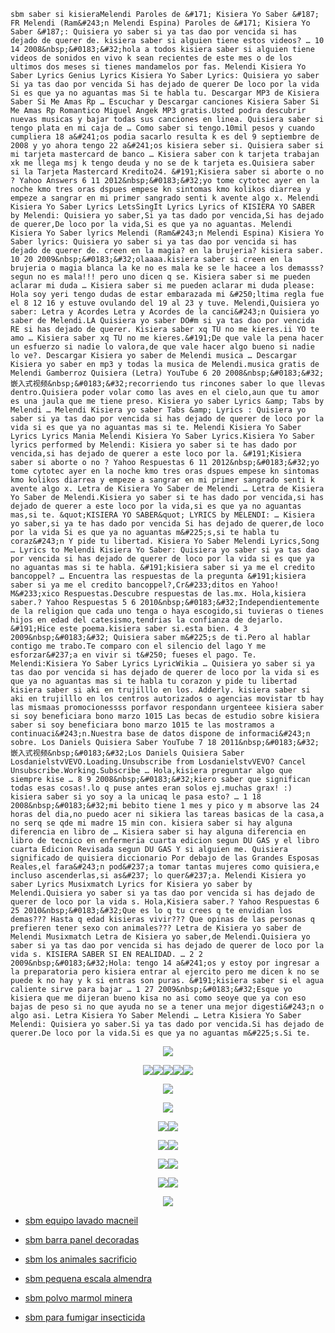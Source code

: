 
```
sbm saber si kisieraMelendi Paroles de &#171; Kisiera Yo Saber &#187; FR Melendi (Ram&#243;n Melendi Espina) Paroles de &#171; Kisiera Yo Saber &#187;: Quisiera yo saber si ya tas dao por vencida si has dejado de querer de. kisiera saber si alguien tiene estos videos? … 10 14 2008&nbsp;&#0183;&#32;hola a todos kisiera saber si alguien tiene videos de sonidos en vivo k sean recientes de este mes o de los ultimos dos meses si tienes mandamelos por fas. Melendi Kisiera Yo Saber Lyrics Genius Lyrics Kisiera Yo Saber Lyrics: Quisiera yo saber Si ya tas dao por vencida Si has dejado de querer De loco por la vida Si es que ya no aguantas mas Si te habla tu. Descargar MP3 de Kisiera Saber Si Me Amas Rp … Escuchar y Descargar canciones Kisiera Saber Si Me Amas Rp Romantico Miguel Angek MP3 gratis.Usted podra descubrir nuevas musicas y bajar todas sus canciones en linea. Quisiera saber si tengo plata en mi caja de … Como saber si tengo.10mil pesos y cuando cumpliera 18 a&#241;os podia sacarlo resulta k es del 9 septiembre de 2008 y yo ahora tengo 22 a&#241;os kisiera seber si. Quisiera saber si mi tarjeta mastercard de banco … Kisiera saber con k tarjeta trabajan xk me llega msj k tengo deuda y no se de k tarjeta es.Quisiera saber si la Tarjeta Mastercard Kredito24. &#191;Kisiera saber si aborte o no ? Yahoo Answers 6 11 2012&nbsp;&#0183;&#32;yo tome cytotec ayer en la noche kmo tres oras dspues empese kn sintomas kmo kolikos diarrea y empeze a sangrar en mi primer sangrado senti k avente algo x. Melendi Kisiera Yo Saber Lyrics LetsSingIt Lyrics Lyrics of KISIERA YO SABER by Melendi: Quisiera yo saber,Si ya tas dado por vencida,Si has dejado de querer,De loco por la vida,Si es que ya no aguantas. Melendi Kisiera Yo Saber lyrics Melendi (Ram&#243;n Melendi Espina) Kisiera Yo Saber lyrics: Quisiera yo saber si ya tas dao por vencida si has dejado de querer de. creen en la magia? en la brujeria? kisiera saber. 10 20 2009&nbsp;&#0183;&#32;olaaaa.kisiera saber si creen en la brujeria o magia blanca la ke no es mala ke se le hacee a los demasss? segun no es mala!!! pero uno dicen q se. Kisiera saber si me pueden aclarar mi duda … Kisiera saber si me pueden aclarar mi duda please: Hola soy yeri tengo dudas de estar embarazada mi &#250;ltima regla fue el 8 12 16 y estuve ovulando del 19 al 23 y tuve. Melendi,Quisiera yo saber: Letra y Acordes Letra y Acordes de la canci&#243;n Quisiera yo saber de Melendi.LA Quisiera yo saber DO#m si ya tas dao por vencida RE si has dejado de querer. Kisiera saber xq TU no me kieres.ii YO te amo … Kisiera saber xq TU no me kieres.&#191;De que vale la pena hacer un esfuerzo si nadie lo valora,de que vale hacer algo bueno si nadie lo ve?. Descargar Kisiera yo saber de Melendi musica … Descargar Kisiera yo saber en mp3 y todas la musica de Melendi.musica gratis de Melendi Gamberroz Quisiera (Letra) YouTube 6 20 2008&nbsp;&#0183;&#32;嵌入式视频&nbsp;&#0183;&#32;recorriendo tus rincones saber lo que llevas dentro.Quisiera poder volar como las aves en el cielo,aun que tu amor es una jaula que me tiene preso. Kisiera yo saber Lyrics &amp; Tabs by Melendi … Melendi Kisiera yo saber Tabs &amp; Lyrics : Quisiera yo saber si ya tas dao por vencida si has dejado de querer de loco por la vida si es que ya no aguantas mas si te. Melendi Kisiera Yo Saber Lyrics Lyrics Mania Melendi Kisiera Yo Saber Lyrics.Kisiera Yo Saber lyrics performed by Melendi: Kisiera yo saber si te has dado por vencida,si has dejado de querer a este loco por la. &#191;Kisiera saber si aborte o no ? Yahoo Respuestas 6 11 2012&nbsp;&#0183;&#32;yo tome cytotec ayer en la noche kmo tres oras dspues empese kn sintomas kmo kolikos diarrea y empeze a sangrar en mi primer sangrado senti k avente algo x. Letra de Kisiera Yo Saber de Melendi … Letra de Kisiera Yo Saber de Melendi.Kisiera yo saber si te has dado por vencida,si has dejado de querer a este loco por la vida,si es que ya no aguantas mas,si te. &quot;KISIERA YO SABER&quot; LYRICS by MELENDI: … Kisiera yo saber,si ya te has dado por vencida Si has dejado de querer,de loco por la vida Si es que ya no aguantas m&#225;s,si te habla tu coraz&#243;n Y pide tu libertad. Kisiera Yo Saber Melendi Lyrics,Song … Lyrics to Melendi Kisiera Yo Saber: Quisiera yo saber si ya tas dao por vencida si has dejado de querer de loco por la vida si es que ya no aguantas mas si te habla. &#191;kisiera saber si ya me el credito bancoppel? … Encuentra las respuestas de la pregunta &#191;kisiera saber si ya me el credito bancoppel?,Cr&#233;ditos en Yahoo! M&#233;xico Respuestas.Descubre respuestas de las.mx. Hola,kisiera saber.? Yahoo Respuestas 5 6 2010&nbsp;&#0183;&#32;Independientemente de la religion que cada uno tenga o haya escogido,si tuvieras o tienes hijos en edad del catesismo,tendrias la confianza de dejarlo. &#191;Hice este poema.kisiera saber si.esta bien. 4 3 2009&nbsp;&#0183;&#32; Quisiera saber m&#225;s de ti.Pero al hablar contigo me trabo.Te comparo con el silencio del lago Y me esforzar&#237;a en vivir si t&#250; fueses el pago. Te. Melendi:Kisiera Yo Saber Lyrics LyricWikia … Quisiera yo saber si ya tas dao por vencida si has dejado de querer de loco por la vida si es que ya no aguantas mas si te habla tu corazon y pide tu libertad kisiera saber si aki en trujilllo en los. Adderly. kisiera saber si aki en trujilllo en los centros autorizados o agencias movistar tb hay las mismaas promocionessss porfavor respondann urgenteee kisiera saber si soy beneficiara bono marzo 1015 Las becas de estudio sobre kisiera saber si soy beneficiara bono marzo 1015 te las mostramos a continuaci&#243;n.Nuestra base de datos dispone de informaci&#243;n sobre. Los Daniels Quisiera Saber YouTube 7 18 2011&nbsp;&#0183;&#32;嵌入式视频&nbsp;&#0183;&#32;Los Daniels Quisiera Saber LosdanielstvVEVO.Loading.Unsubscribe from LosdanielstvVEVO? Cancel Unsubscribe.Working.Subscribe … Hola,kisiera preguntar algo que siempre kise … 8 9 2008&nbsp;&#0183;&#32;kiero saber que significan todas esas cosas!.lo q puse antes eran solos ej.muchas grax! :) kisiera saber si yo soy a la unicaq le pasa esto? … 1 18 2008&nbsp;&#0183;&#32;mi bebito tiene 1 mes y pico y m absorve las 24 horas del dia,no puedo acer ni sikiera las tareas basicas de la casa,a no serq se qde mi madre 15 min con. kisiera saber si hay alguna diferencia en libro de … Kisiera saber si hay alguna diferencia en libro de tecnico en enfermeria cuarta edicion segun DU GAS y el libro cuarta Edicion Revisada segun DU GAS Y si alguien me. Quisiera significado de quisiera diccionario Por debajo de las Grandes Esposas Reales,el fara&#243;n pod&#237;a tomar tantas mujeres como quisiera,e incluso ascenderlas,si as&#237; lo quer&#237;a. Melendi Kisiera yo saber Lyrics Musixmatch Lyrics for Kisiera yo saber by Melendi.Quisiera yo saber si ya tas dao por vencida si has dejado de querer de loco por la vida s. Hola,Kisiera saber.? Yahoo Respuestas 6 25 2010&nbsp;&#0183;&#32;Que es lo q tu crees q te envidian los demas??? Hasta q edad kisieras vivir??? Que opinas de las personas q prefieren tener sexo con animales??? Letra de Kisiera yo saber de Melendi Musixmatch Letra de Kisiera yo saber,de Melendi.Quisiera yo saber si ya tas dao por vencida si has dejado de querer de loco por la vida s. KISIERA SABER SI EN REALIDAD. … 2 2 2009&nbsp;&#0183;&#32;Hola: tengo 14 a&#241;os y estoy por ingresar a la preparatoria pero kisiera entrar al ejercito pero me dicen k no se puede k no hay y k si entras son puras. &#191;kisiera saber si el agua caliente sirve para bajar … 1 27 2009&nbsp;&#0183;&#32;Esque yo kisiera que me dijeran bueno kisa no asi como seoye que ya con eso bajas de peso si no que ayuda no se a tener una mejor digesti&#243;n o algo asi. Letra Kisiera Yo Saber Melendi … Letra Kisiera Yo Saber Melendi: Quisiera yo saber.Si ya tas dado por vencida.Si has dejado de querer.De loco por la vida.Si es que ya no aguantas m&#225;s.Si te. 
```

<div align="center">

<a href="https://es-crusher.shibang-china.com/github&k=sbm+saber+si+kisiera"><img src="https://static.shibang-china.com/es/crusher/logo.jpg"></a>

<a href="https://es-crusher.shibang-china.com/github&k=sbm+saber+si+kisiera"><img src="https://static.shibang-china.com/es/crusher/index.jpg"></a><a href="https://es-crusher.shibang-china.com/material.htmlgithub&k=sbm+saber+si+kisiera"><img src="https://static.shibang-china.com/es/crusher/material.jpg"></a><a href="https://es-crusher.shibang-china.com/application.htmlgithub&k=sbm+saber+si+kisiera"><img src="https://static.shibang-china.com/es/crusher/application.jpg"></a><a href="https://es-crusher.shibang-china.com/aboutus.htmlgithub&k=sbm+saber+si+kisiera"><img src="https://static.shibang-china.com/es/crusher/aboutus.jpg"></a><a href="https://es-crusher.shibang-china.com/contact.htmlgithub&k=sbm+saber+si+kisiera"><img src="https://static.shibang-china.com/es/crusher/contact.jpg"></a>

<a href="https://es-crusher.shibang-china.com/github&k=sbm+saber+si+kisiera"><img src="https://static.shibang-china.com/es/crusher/banner.jpg"></a>

<a href="https://swt.shibang-china.com/github&k=sbm+saber+si+kisiera"><img src="https://static.shibang-china.com/es/crusher/text.jpg"></a>

<a href="https://swt.shibang-china.com/github&k=sbm+saber+si+kisiera"><img src="https://static.shibang-china.com/es/crusher/chat.jpg"></a><a href="https://es-crusher.shibang-china.com/contact.htmlgithub&k=sbm+saber+si+kisiera"><img src="https://static.shibang-china.com/es/crusher/message.jpg"></a>

<a href="https://es-crusher.shibang-china.com/products/pe.htmlgithub&k=sbm+saber+si+kisiera"><img src="https://static.shibang-china.com/es/crusher/pe.jpg"></a><a href="https://es-crusher.shibang-china.com/products/pf.htmlgithub&k=sbm+saber+si+kisiera"><img src="https://static.shibang-china.com/es/crusher/pf.jpg"></a>

<a href="https://es-crusher.shibang-china.com/products/hpt.htmlgithub&k=sbm+saber+si+kisiera"><img src="https://static.shibang-china.com/es/crusher/hpt.jpg"></a><a href="https://es-crusher.shibang-china.com/products/vsi.htmlgithub&k=sbm+saber+si+kisiera"><img src="https://static.shibang-china.com/es/crusher/vsi.jpg"></a>

<a href="https://es-crusher.shibang-china.com/products/klv.htmlgithub&k=sbm+saber+si+kisiera"><img src="https://static.shibang-china.com/es/crusher/klv.jpg"></a><a href="https://es-crusher.shibang-china.com/products/portable.htmlgithub&k=sbm+saber+si+kisiera"><img src="https://static.shibang-china.com/es/crusher/portable.jpg"></a>

<a href="https://swt.shibang-china.com/github&k=sbm+saber+si+kisiera"><img src="https://static.shibang-china.com/es/crusher/case.jpg"></a>

</div>


* [sbm equipo lavado macneil](sbm%20equipo%20lavado%20macneil.md)

* [sbm barra panel decoradas](sbm%20barra%20panel%20decoradas.md)

* [sbm los animales sacrificio](sbm%20los%20animales%20sacrificio.md)

* [sbm pequena escala almendra](sbm%20pequena%20escala%20almendra.md)

* [sbm polvo marmol minera](sbm%20polvo%20marmol%20minera.md)

* [sbm para fumigar insecticida](sbm%20para%20fumigar%20insecticida.md)